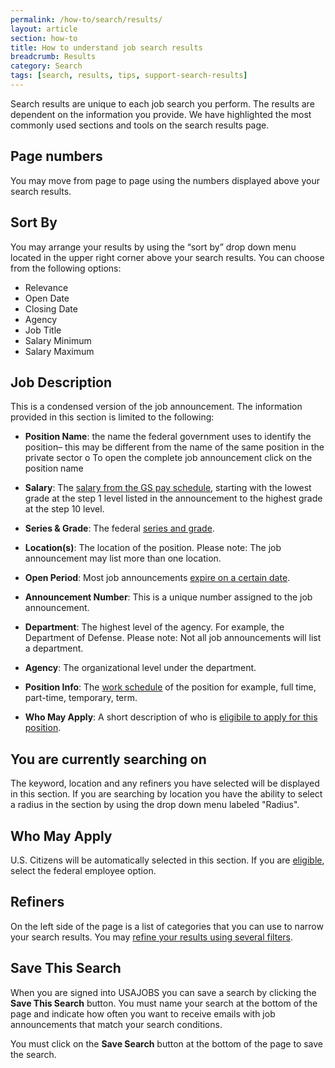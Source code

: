 ```yaml
---
permalink: /how-to/search/results/
layout: article
section: how-to
title: How to understand job search results
breadcrumb: Results
category: Search
tags: [search, results, tips, support-search-results]
---
```


Search results are unique to each job search you perform. The results are dependent on the information you provide. We have highlighted the most commonly used sections and tools on the search results page.

## Page numbers
You may move from page to page using the numbers displayed above your search results.

## Sort By

You may arrange your results by using the “sort by” drop down menu located in the upper right corner above your search results.  You can choose from the following options:

* Relevance
* Open Date
* Closing Date
* Agency
* Job Title
* Salary Minimum
* Salary Maximum

## Job Description

This is a condensed version of the job announcement. The information provided in this section is limited to the following:

* **Position Name**: the name the federal government uses to identify the position– this may be different from the name of the same position in the private sector
o To open the complete job announcement click on the position name

* **Salary**:  The [salary from the GS pay schedule](../../../faq/pay/series-and-grade/), starting with the lowest grade at the step 1 level listed in the announcement to the highest grade at the step 10 level.

* **Series & Grade**: The federal [series and grade](../../../faq/pay/series-and-grade/).

* **Location(s)**: The location of the position. Please note: The job announcement may list more than one location.

* **Open Period**: Most job announcements [expire on a certain date](../../../faq/job-announcement/expiration/).

* **Announcement Number**: This is a unique number assigned to the job announcement.

* **Department**: The highest level of the agency. For example, the Department of Defense. Please note: Not all job announcements will list a department.

* **Agency**: The organizational level under the department.

* **Position Info**: The [work schedule](../../../working-in-government/pay-and-leave/work-schedules/) of the position for example, full time, part-time, temporary, term.

* **Who May Apply**: A short description of who is [eligibile to apply for this position](../../../faq/application/eligibility).

## You are currently searching on

The keyword, location and any refiners you have selected will be displayed in this section.
If you are searching by location you have the ability to select a radius in the section by using the drop down menu labeled "Radius".

## Who May Apply

U.S. Citizens will be automatically selected in this section. If you are [eligible](../../../faq/application/eligibility/status-candidate/), select the federal employee option.

## Refiners

On the left side of the page is a list of categories that you can use to narrow your search results. You may [refine your results using several filters](../filters/).

## Save This Search

When you are signed into USAJOBS you can save a search by clicking the **Save This Search** button. You must name your search at the bottom of the page and indicate how often you want to receive emails with job announcements that match your search conditions.

You must click on the **Save Search** button at the bottom of the page to save the search.







